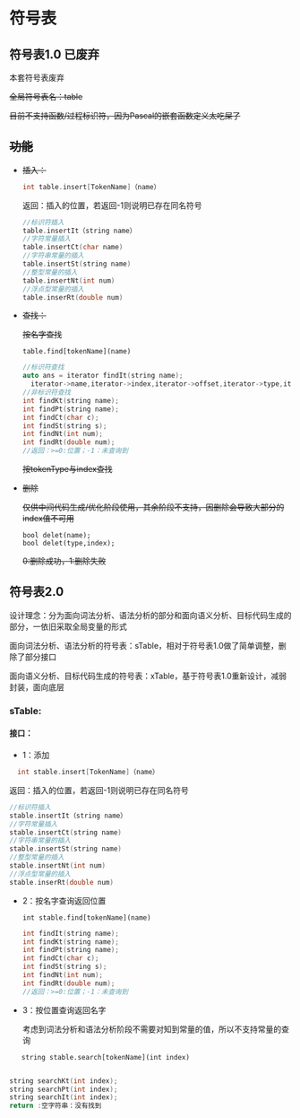 # 符号表

## 符号表1.0 已废弃

本套符号表废弃

~~全局符号表名：table~~

~~目前不支持函数/过程标识符，因为Pascal的嵌套函数定义太吃屎了~~

## ~~功能~~

- ~~插入：~~

  ```c++
  int table.insert[TokenName]（name）
  ```

  [ TokenName]:token类型名

  返回：插入的位置，若返回-1则说明已存在同名符号

  ```c++
  //标识符插入
  table.insertIt（string name）
  //字符常量插入
  table.insertCt(char name)
  //字符串常量的插入
  table.insertSt(string name)
  //整型常量的插入
  table.insertNt(int num)
  //浮点型常量的插入
  table.inserRt(double num)
  ```

- ~~查找：~~

  ~~按名字查找~~

  ```
  table.find[tokenName](name)
  ```

  ```c++
  //标识符查找
  auto ans = iterator findIt(string name);
  	iterator->name,iterator->index,iterator->offset,iterator->type,iterator->kind,(待添加)
  //非标识符查找
  int findKt(string name);
  int findPt(string name);
  int findCt(char c);
  int findSt(string s);
  int findNt(int num);
  int findRt(double num);
  //返回：>=0:位置；-1：未查询到
  ```

  ~~按tokenType与index查找~~

  

  

- ~~删除~~

  ~~仅供中间代码生成/优化阶段使用，其余阶段不支持，因删除会导致大部分的index值不可用~~

  ```
  bool delet(name);
  bool delet(type,index);
  ```

  ~~0:删除成功，1:删除失败~~

## 符号表2.0

设计理念：分为面向词法分析、语法分析的部分和面向语义分析、目标代码生成的部分，一依旧采取全局变量的形式

面向词法分析、语法分析的符号表：sTable，相对于符号表1.0做了简单调整，删除了部分接口

面向语义分析、目标代码生成的符号表：xTable，基于符号表1.0重新设计，减弱封装，面向底层

### sTable:

#### 接口：

- 1：添加
```c++
  int stable.insert[TokenName]（name）
```

[ TokenName]:token类型名

  返回：插入的位置，若返回-1则说明已存在同名符号

  ```c++
  //标识符插入
  stable.insertIt（string name）
  //字符常量插入
  stable.insertCt(string name)
  //字符串常量的插入
  stable.insertSt(string name)
  //整型常量的插入
  stable.insertNt(int num)
  //浮点型常量的插入
  stable.inserRt(double num)
  ```


- 2：按名字查询返回位置

   ```
   int stable.find[tokenName](name)
   ```

    ```c++
    int findIt(string name);
    int findKt(string name);
    int findPt(string name);
    int findCt(char c);
    int findSt(string s);
    int findNt(int num);
    int findRt(double num);
    //返回：>=0:位置；-1：未查询到
    ```

- 3：按位置查询返回名字

   考虑到词法分析和语法分析阶段不需要对知到常量的值，所以不支持常量的查询

 ```
    string stable.search[tokenName](int index)
 ```

```c++

string searchKt(int index);
string searchPt(int index);
string searchIt(int index);
return :空字符串：没有找到
```




